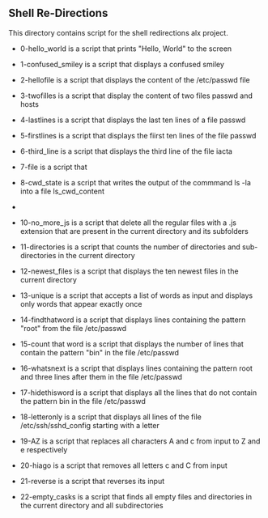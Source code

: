 ## Shell Re-Directions

This directory contains script for the shell redirections alx project.

- 0-hello_world is a script that prints "Hello, World" to the screen

- 1-confused_smiley is a script that displays a confused smiley 

- 2-hellofile is a script that displays the content of the /etc/passwd file

- 3-twofilles is a script that display the content of two files passwd and hosts

- 4-lastlines is a script that displays the last ten lines of a file passwd

- 5-firstlines is a script that displays the fiirst ten lines of the file passwd

- 6-third_line is a script that displays the third line of the file iacta

- 7-file is a script that 

- 8-cwd_state is a script that writes the output of the commmand ls -la into a file ls_cwd_content

-
- 10-no_more_js is a script that delete all the regular files with a .js extension that are present in the current directory and its subfolders

- 11-directories is a script that counts the number of directories and sub-directories in the current directory

- 12-newest_files is a script that displays the ten newest files in the current directory

- 13-unique is a script that accepts a list of words as input and displays only words that appear exactly once

- 14-findthatword is a script that displays lines containing the pattern "root" from the file /etc/passwd

- 15-count that word is a script that displays the number of lines that contain the pattern "bin" in the file /etc/passwd

- 16-whatsnext is a script that displays lines containing the pattern root and three lines after them in the file /etc/passwd

- 17-hidethisword is a script that displays all the lines that do not contain the pattern bin in the file /etc/passwd

- 18-letteronly is a script that displays all lines of the file /etc/ssh/sshd_config starting with a letter

- 19-AZ is a script that replaces all characters A and c from input to Z and e respectively

- 20-hiago is a script that removes all letters c and C from input

- 21-reverse is a script that reverses its input

- 22-empty_casks is a script that finds all empty files and directories in the current directory and all subdirectories

 
